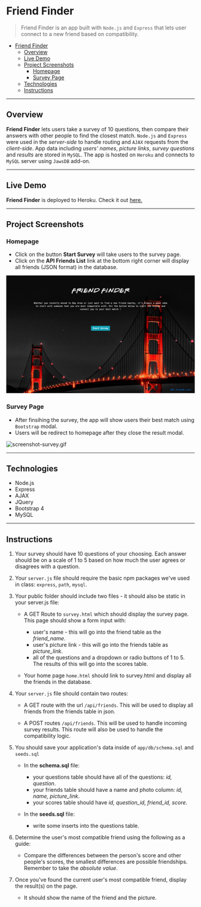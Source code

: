 # Friend Finder

> Friend Finder is an app built with `Node.js` and `Express` that lets user connect to a new friend based on compatibility.

<!-- toc -->

- [Friend Finder](#friend-finder)
  - [Overview](#overview)
  - [Live Demo](#live-demo)
  - [Project Screenshots](#project-screenshots)
    - [Homepage](#homepage)
    - [Survey Page](#survey-page)
  - [Technologies](#technologies)
  - [Instructions](#instructions)

<!-- tocstop -->

-----

## Overview

**Friend Finder** lets users take a survey of 10 questions, then compare their answers with other people to find the closest match.  `Node.js` and `Express` were used in the *server-side* to handle routing and `AJAX` requests from the *client-side*. 
App data including *users' names*, *picture links*, *survey questions* and *results* are stored in `MySQL`.  The app is hosted on `Heroku` and connects to `MySQL` server using `JawsDB` add-on. 


-----

## Live Demo

**Friend Finder** is deployed to Heroku. Check it out [here.](https://finding-friend.herokuapp.com/)

-----

## Project Screenshots

### Homepage 

- Click on the button **Start Survey** will take users to the survey page. 
- Click on the **API Friends List** link at the bottom right corner will display all friends (JSON format) in the database.

![screenshot-home.png](public/assets/images/screenshot-home.png)

### Survey Page

- After finsihing the survey, the app will show users their best match using `Bootstrap` modal. 
- Users will be redirect to homepage after they close the result modal.

![screenshot-survey.gif](public/assets/images/screenshot-survey.GIF)

-----

## Technologies

- Node.js
- Express
- AJAX
- JQuery
- Bootstrap 4
- MySQL

-----

## Instructions

1. Your survey should have 10 questions of your choosing. Each answer should be on a scale of 1 to 5 based on how much the user agrees or disagrees with a question.

2. Your `server.js` file should require the basic npm packages we've used in class: `express`, `path`, `mysql`.

3. Your public folder should include two files - it should also be static in your server.js file: 

   * A GET Route to `survey.html` which should display the survey page. This page should show a form input with:
     * user's name - this will go into the friend table as the *friend_name*.
     * user's picture link - this will go into the friends table as *picture_link*.
     * all of the questions and a dropdown or radio buttons of 1 to 5. The results of this will go into the scores table.

    * Your home page `home.html` should link to survey.html and display all the friends in the database.

4. Your `server.js` file should contain two routes:

   * A GET route with the url `/api/friends`. This will be used to display all friends from the friends table in json.

   * A POST routes `/api/friends`. This will be used to handle incoming survey results. This route will also be used to handle the compatibility logic.

5. You should save your application's data inside of `app/db/schema.sql` and `seeds.sql`

   - In the **schema.sql** file:
  
     - your questions table should have all of the questions: *id, question*.
     - your friends table should have a name and photo column: *id, name, picture_link*.
     - your scores table should have *id, question_id, friend_id, score*.

   - In the **seeds.sql** file:
     - write some inserts into the questions table.

6. Determine the user's most compatible friend using the following as a guide:
   - Compare the differences between the person's score and other people's scores, the smallest differences are possible friendships. Remember to take the *absolute value*.

7. Once you've found the current user's most compatible friend, display the result(s) on the page.
   - It should show the name of the friend and the picture.

